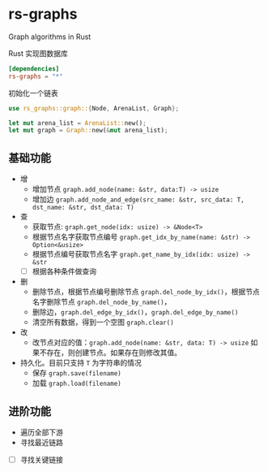 # rs-graphs
Graph algorithms in Rust

Rust 实现图数据库

```toml
[dependencies]
rs-graphs = "*"
```



初始化一个链表
```rust
use rs_graphs::graph::{Node, ArenaList, Graph};

let mut arena_list = ArenaList::new();
let mut graph = Graph::new(&mut arena_list);
```

## 基础功能

- 增
    - 增加节点 `graph.add_node(name: &str, data:T) -> usize`
    - 增加边 `graph.add_node_and_edge(src_name: &str, src_data: T, dst_name: &str, dst_data: T)`
- 查
    - 获取节点: `graph.get_node(idx: usize) -> &Node<T>`
    - 根据节点名字获取节点编号 `graph.get_idx_by_name(name: &str) -> Option<&usize>`
    - 根据节点编号获取节点名字 `graph.get_name_by_idx(idx: usize) -> &str`
    - [ ] 根据各种条件做查询
- 删
    - 删除节点，根据节点编号删除节点 `graph.del_node_by_idx()`，根据节点名字删除节点 `graph.del_node_by_name()`，
    - 删除边，`graph.del_edge_by_idx()`，`graph.del_edge_by_name()`
    - 清空所有数据，得到一个空图 `graph.clear()`
- 改
    - 改节点对应的值：`graph.add_node(name: &str, data: T) -> usize` 如果不存在，则创建节点。如果存在则修改其值。
- 持久化。目前只支持 `T` 为字符串的情况
  - 保存 `graph.save(filename)`
  - 加载 `graph.load(filename)`

## 进阶功能

- 遍历全部下游
- 寻找最近链路
- [ ] 寻找关键链接

